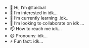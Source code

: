 - 👋 Hi, I’m @taisbal
- 👀 I’m interested in idk...
- 🌱 I’m currently learning .idk..
- 💞️ I’m looking to collaborate on idk ...
- 📫 How to reach me idk...
- 😄 Pronouns: idk...
- ⚡ Fun fact: idk...

<!---
taisbal/taisbal is a ✨ special ✨ repository because its `README.md` (this file) appears on your GitHub profile.
You can click the Preview link to take a look at your changes.
--->
